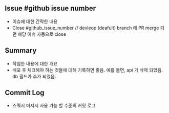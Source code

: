 ## Issue #github issue number
* 이슈에 대한 간략한 내용
* Close #github_issue_number
// devleop (deafult) branch 에 PR merge 되면 해당 이슈 자동으로 close

## Summary
* 작업한 내용에 대한 개요
* 배포 후 체크해야 하는 것들에 대해 기록하면 좋음. 예를 들면, api 가 삭제 되었음. db 필드가 추가 되었음.

## Commit Log
* 스쿼시 머지시 사용 가능 할 수준의 커밋 로그